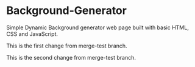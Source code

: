 # Background-Generator
Simple Dynamic Background generator web page built with basic HTML, CSS and JavaScript. 

This is the first change from merge-test branch.

This is the second change from merge-test branch.